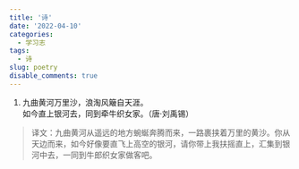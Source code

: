 ```yaml
---
title: '诗'
date: '2022-04-10'
categories:
  - 学习志
tags:
  - 诗
slug: poetry
disable_comments: true
---
```

1. 九曲黄河万里沙，浪淘风簸自天涯。  
如今直上银河去，同到牵牛织女家。（唐·刘禹锡）  
> 译文：九曲黄河从遥远的地方蜿蜒奔腾而来，一路裹挟着万里的黄沙。你从天边而来，如今好像要直飞上高空的银河，请你带上我扶摇直上，汇集到银河中去，一同到牛郎织女家做客吧。
